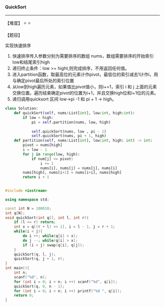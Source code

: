 #### QuickSort

------

【难度】 ⭐ ⭐

【题目】

实现快速排序

1.  快速排序传入参数分别为需要排序的数组 nums，数组需要排序的开始索引low和结尾索引high
2.  递归终止条件：low >= hight,则完成排序，不用返回任何值。
3.  进入partition函数，取最高位的元素计作pivot，最低位的索引减去1计作i，用与确定pivot最后所处的索引位置
4.  从low到high遍历元素，如果值比pivot值小，则i+=1，索引 i 和 j 上面的元素交换位置。遍历结束确定pivot的位置为i+1，并且交换high位和i+1位的元素。
5.  递归调用quicksort 区间 low->pi -1 和 pi + 1 -> high。

```python
class Solution:
    def quickSort(self, nums:List[int], low:int, high:int):
        if low < high:
            pi = self.partition(nums, low, high)
            
            self.quickSort(nums, low , pi - 1)
            self.quickSort(nums, pi + 1, high)
    def partition(self, nums:List[int], low:int, high: int) -> int:
        pivot = nums[high]
        i = low - 1
        for j in range(low, high):
            if num[j] <= pivot:
                i += 1
            	nums[i], nums[j] = nums[j], nums[i]
        nums[high], nums[i+1] = nums[i+i], nums[high]
        return i + 1
        
```



```c++
#include <iostream>

using namespace std;

const int N = 100010;
int q[N];
void quickSort(int q[], int l, int r){
    if (l >= r) return;
    int x = q[(r + l) >> 1], i = l - 1, j = r + 1;
    while(i < j){
        do i ++; while(q[i] < x);
        do j --; while(q[i] > x);
        if (i < j) swap(q[i], q[j]);
    }
    quickSort(q, l, j);
    quickSort(q, j + 1, r);
}
int main(){
    int n;
    scanf("%d", n);
    for (int i = 0; i < n; i ++) scanf("%d", q[i]);
    quickSort(q, 0, n - 1);
    for (int i = 0; i < n; i ++) printf("%d ", q[i]);
    return 0;
}
```

